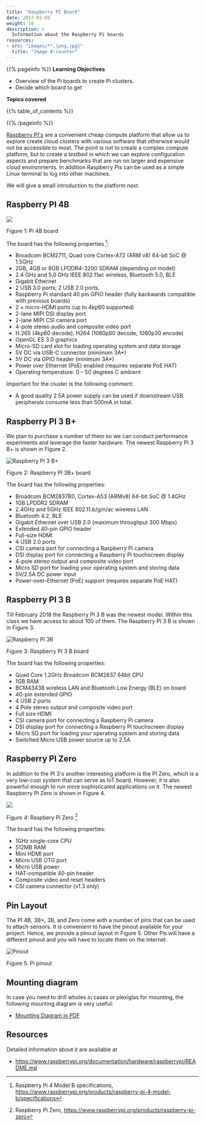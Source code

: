 ```yaml
---
title: "Raspberry PI Board"
date: 2017-01-05
weight: 10
description: >
  Information about the Raspberry Pi boards
resources:
- src: "images/**.{png,jpg}"
  title: "Image #:counter"
---
```


{{% pageinfo %}}
**Learning Objectives**

* Overview of the Pi boards to create Pi clusters.
* Decide which board to get

**Topics covered**

{{% table_of_contents %}}

{{% /pageinfo %}}

[Raspberry PI's](https://www.raspberrypi.org/) are a convenient cheap
compute platform that allow us to explore create cloud clusters
with various software that otherwise
would not be accessible to most. The point is not to create a complex
compute platform, but to create a *testbed* in which we can explore
configuration aspects and prepare benchmarks that are run on larger
and expensive cloud environments. In addition Raspberry Pis can be used
as a simple Linux terminal to log into other machines.

We will give a small introduction to the platform next.

## Raspberry PI 4B

![](https://github.com/cloudmesh/pi/raw/main/content/en/docs/hardware/images/pi4.png)

Figure 1: Pi 4B board

The board has the following properties [^pi4spec]:

* Broadcom BCM2711, Quad core Cortex-A72 (ARM v8) 64-bit SoC @ 1.5GHz
* 2GB, 4GB or 8GB LPDDR4-3200 SDRAM (depending on model)
* 2.4 GHz and 5.0 GHz IEEE 802.11ac wireless, Bluetooth 5.0, BLE
* Gigabit Ethernet
* 2 USB 3.0 ports; 2 USB 2.0 ports.
* Raspberry Pi standard 40 pin GPIO header 
  (fully backwards compatible with previous boards)
* 2 × micro-HDMI ports (up to 4kp60 supported)
* 2-lane MIPI DSI display port
* 2-lane MIPI CSI camera port
* 4-pole stereo audio and composite video port
* H.265 (4kp60 decode), H264 (1080p60 decode, 1080p30 encode)
* OpenGL ES 3.0 graphics
* Micro-SD card slot for loading operating system and data storage
* 5V DC via USB-C connector (minimum 3A*)
* 5V DC via GPIO header (minimum 3A*)
* Power over Ethernet (PoE) enabled (requires separate PoE HAT)
* Operating temperature: 0 – 50 degrees C ambient

Important for the cluster is the following comment:

* A good quality 2.5A power supply can be used if 
  downstream USB peripherals consume less than 500mA in 
  total.

## Raspberry PI 3 B+

We plan to purchase a number of them so we can conduct performance
experiments and leverage the faster hardware. The newest Raspberry 
PI 3 B+ is shown in Figure 2.

![Raspberry PI 3 B+](https://github.com/cloudmesh/pi/raw/main/content/en/docs/hardware/images/pi3bplus.jpg)

Figure 2: Raspberry PI 3B+ board

The board has the following properties:

* Broadcom BCM2837B0, Cortex-A53 (ARMv8) 64-bit SoC @ 1.4GHz
* 1GB LPDDR2 SDRAM
* 2.4GHz and 5GHz IEEE 802.11.b/g/n/ac wireless LAN
* Bluetooth 4.2, BLE
* Gigabit Ethernet over USB 2.0 (maximum throughput 300 Mbps)
* Extended 40-pin GPIO header
* Full-size HDMI
* 4 USB 2.0 ports
* CSI camera port for connecting a Raspberry Pi camera
* DSI display port for connecting a Raspberry Pi touchscreen display
* 4-pole stereo output and composite video port
* Micro SD port for loading your operating system and storing data
* 5V/2.5A DC power input
* Power-over-Ethernet (PoE) support (requires separate PoE HAT)

## Raspberry PI 3 B

Till February 2018 the Raspberry PI 3 B was the newest model. Within
this class we have access to about 100 of them. The Raspberry PI 3 B is shown in 
Figure 3.

![Raspberry PI 3B](https://github.com/cloudmesh/pi/raw/main/content/en/docs/hardware/images/pi-3.jpg)

Figure 3: Raspberry PI 3 B board

The board has the following properties:

* Quad Core 1.2GHz Broadcom BCM2837 64bit CPU
* 1GB RAM
* BCM43438 wireless LAN and Bluetooth Low Energy (BLE) on board
* 40-pin extended GPIO
* 4 USB 2 ports
* 4 Pole stereo output and composite video port
* Full size HDMI
* CSI camera port for connecting a Raspberry Pi camera
* DSI display port for connecting a Raspberry Pi touchscreen display
* Micro SD port for loading your operating system and storing data
* Switched Micro USB power source up to 2.5A


## Raspberry PI Zero

In addition to the PI 3's another interesting platform is the PI Zero,
which is a very low-cost system that can serve as IoT board. However,
it is also powerful enough to run more sophisticated applications on
it. The newest Raspberry PI Zero is shown in Figure 4.


![](https://github.com/cloudmesh/pi/raw/main/content/en/docs/hardware/images/pizero.jpg)

Figure 4: Raspbery Pi Zero [^pizero]

The board has the following properties:

* 1GHz single-core CPU
* 512MB RAM
* Mini HDMI port
* Micro USB OTG port
* Micro USB power
* HAT-compatible 40-pin header
* Composite video and reset headers
* CSI camera connector (v1.3 only)

## Pin Layout

The PI 4B, 3B+, 3B, and Zero come with a number of pins that can be used to
attach sensors. It is convenient to have the pinout available for your
project. Hence, we provide a pinout layout in Figure 5. Other
Pis will have a different pinout and you will have to locate them on
the internet.

![Pinout](https://github.com/cloudmesh/pi/raw/main/content/en/docs/hardware/images/rasp3.jpg)

Figure 5. Pi pinout

## Mounting diagram

In case you need to drill wholes in cases or plexiglas for mounting, the 
following mounting diagram is very useful:

* [Mounting Diagram in PDF](https://www.raspberrypi-spy.co.uk/wp-content/uploads/2012/11/Raspberry-Pi-Mounting-Hole-Template.pdf)

## Resources

Detailed information about it are available at

* <https://www.raspberrypi.org/documentation/hardware/raspberrypi/README.md>

[^pi4spec]: Raspberry Pi 4 Model B specifications, 
            https://www.raspberrypi.org/products/raspberry-pi-4-model-b/specifications

[^pizero]: Raspberry Pi Zero, https://www.raspberrypi.org/products/raspberry-pi-zero

